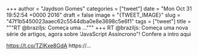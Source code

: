 
+++
author = "Jaydson Gomes"
categories = ["tweet"]
date = "Mon Oct 31 19:52:54 +0000 2016"
draft = false
image = "{TWEET_IMAGE}"
slug = "47f1b5450023aaec62c5544dba0e8e3698c5e6f1"
tags = ["tweet"]
title = """RT @braziljs: Começa uma ..."""
+++
RT @braziljs: Começa uma nova série de artigos, agora sobre 'JavaScript Assíncrono"! Confere a intro aqui

https://t.co/TZIKxe8GdA https://…
